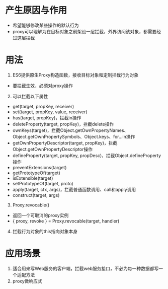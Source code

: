 # 产生原因与作用
- 希望能够修改某些操作的默认行为
- proxy可以理解为在目标对象之前架设一层拦截，外界访问该对象，都需要经过这层拦截

# 用法
1. ES6提供原生Proxy构造函数，接收目标对象和定制拦截行为对象
  - 要拦截生效，必须对proxy操作
2. 可以拦截以下属性
  - get(target, propKey, receiver)
  - set(target, propKey, value, receiver)
  - has(target, propKey)，拦截in操作
  - deleteProperty(target, propKey)，拦截delete操作
  - ownKeys(target)，拦截Object.getOwnPropertyNames、Object.getOwnPropertySymbols、Object.keys、for...in操作
  - getOwnPropertyDescriptor(target, propKey)，拦截Object.getOwnPropertyDescriptor操作
  - defineProperty(target, propKey, propDesc)，拦截Object.defineProperty操作
  - preventExtensions(target)
  - getPrototypeOf(target)
  - isExtensible(target)
  - setPrototypeOf(target, proto)
  - apply(target, ctx, args)，拦截普通函数调用、call和apply调用
  - construct(target, args)
3. Proxy.revocable()
  - 返回一个可取消的proxy实例
  - { proxy, revoke } = Proxy.revocable(target, handler)
4. 拦截行为对象的this指向对象本身

# 应用场景
1. 适合用来写Web服务的客户端，拦截web服务接口，不必为每一种数据都写一个适配方法
2. proxy做响应式